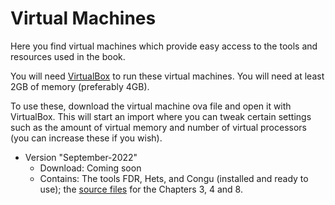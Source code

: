 # Virtual Machines

Here you find virtual machines which provide easy access to the tools and resources used in the book.

You will need [VirtualBox](https://www.virtualbox.org/) to run these virtual machines. You will need at least 2GB of memory (preferably 4GB).

To use these, download the virtual machine ova file and open it with VirtualBox. This will start an import where you can tweak certain settings such as the amount of virtual memory and number of virtual processors (you can increase these if you wish).

* Version "September-2022"
  * Download: Coming soon
  * Contains: The tools FDR, Hets, and Congu (installed  and ready to use); the [source files](additional-material-for-selected-chapters.md) for the Chapters 3, 4 and 8.